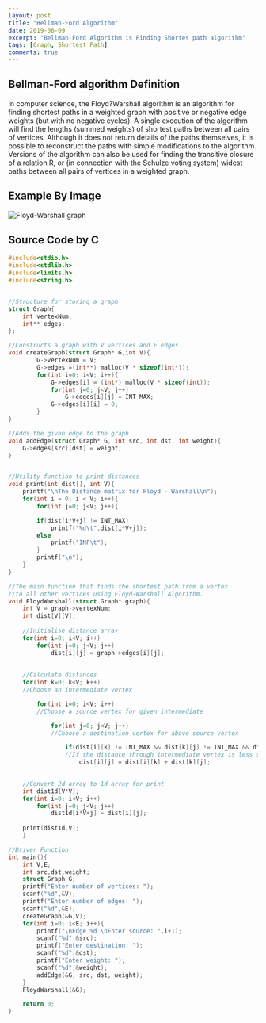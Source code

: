 ```yaml
---
layout: post
title: "Bellman-Ford Algorithm"
date: 2019-06-09
excerpt: "Bellman-Ford Algorithm is Finding Shortes path algorithm"
tags: [Graph, Shortest Path]
comments: true
---
```


## Bellman-Ford algorithm Definition

In computer science, the Floyd?Warshall algorithm is an algorithm for finding shortest paths in a weighted graph with positive or negative edge weights (but with no negative cycles). A single execution of the algorithm will find the lengths (summed weights) of shortest paths between all pairs of vertices. Although it does not return details of the paths themselves, it is possible to reconstruct the paths with simple modifications to the algorithm. Versions of the algorithm can also be used for finding the transitive closure of a relation R, or (in connection with the Schulze voting system) widest paths between all pairs of vertices in a weighted graph.

## Example By Image

![Floyd-Warshall graph](https://ai2-s2-public.s3.amazonaws.com/figures/2017-08-08/9cb9e82f482d434cf73ec2dd747662e0dc741caf/4-Figure2-1.png)

## Source Code by C

```c
#include<stdio.h>
#include<stdlib.h>
#include<limits.h>
#include<string.h>


//Structure for storing a graph
struct Graph{
	int vertexNum;
	int** edges;
};

//Constructs a graph with V vertices and E edges
void createGraph(struct Graph* G,int V){
		G->vertexNum = V;
		G->edges =(int**) malloc(V * sizeof(int*));
		for(int i=0; i<V; i++){
			G->edges[i] = (int*) malloc(V * sizeof(int));
			for(int j=0; j<V; j++)
				G->edges[i][j] = INT_MAX;
			G->edges[i][i] = 0;
		}		
}

//Adds the given edge to the graph 
void addEdge(struct Graph* G, int src, int dst, int weight){
	G->edges[src][dst] = weight;
}


//Utility function to print distances
void print(int dist[], int V){
	printf("\nThe Distance matrix for Floyd - Warshall\n");
	for(int i = 0; i < V; i++){
		for(int j=0; j<V; j++){

		if(dist[i*V+j] != INT_MAX)	
			printf("%d\t",dist[i*V+j]);
		else
			printf("INF\t");
		}
		printf("\n");
	}
}

//The main function that finds the shortest path from a vertex
//to all other vertices using Floyd-Warshall Algorithm.
void FloydWarshall(struct Graph* graph){
	int V = graph->vertexNum;
	int dist[V][V];
	
	//Initialise distance array
	for(int i=0; i<V; i++)
		for(int j=0; j<V; j++)
			dist[i][j] = graph->edges[i][j];	
			
	
	//Calculate distances
	for(int k=0; k<V; k++)
	//Choose an intermediate vertex

		for(int i=0; i<V; i++)	
		//Choose a source vertex for given intermediate

			for(int j=0; j<V; j++)
			//Choose a destination vertex for above source vertex

				if(dist[i][k] != INT_MAX && dist[k][j] != INT_MAX && dist[i][k] + dist[k][j] < dist[i][j])
				//If the distance through intermediate vertex is less than direct edge then update value in distance array
					dist[i][j] = dist[i][k] + dist[k][j];

	
	//Convert 2d array to 1d array for print
	int dist1d[V*V];	
	for(int i=0; i<V; i++)
		for(int j=0; j<V; j++)
			dist1d[i*V+j] = dist[i][j];
	
	print(dist1d,V);	
	}

//Driver Function
int main(){
	int V,E;
	int src,dst,weight;
	struct Graph G;
	printf("Enter number of vertices: ");
	scanf("%d",&V);
	printf("Enter number of edges: ");
	scanf("%d",&E);
	createGraph(&G,V);
	for(int i=0; i<E; i++){
		printf("\nEdge %d \nEnter source: ",i+1);
		scanf("%d",&src);
		printf("Enter destination: ");
		scanf("%d",&dst);
		printf("Enter weight: ");
		scanf("%d",&weight);
		addEdge(&G, src, dst, weight);
	}
	FloydWarshall(&G);

	return 0;
}
```
